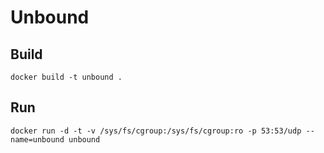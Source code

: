 # Unbound

## Build

    docker build -t unbound .

## Run

    docker run -d -t -v /sys/fs/cgroup:/sys/fs/cgroup:ro -p 53:53/udp --name=unbound unbound
